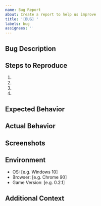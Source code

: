 ```yaml
---
name: Bug Report
about: Create a report to help us improve
title: '[BUG] '
labels: bug
assignees: ''
---
```


## Bug Description
<!-- A clear and concise description of what the bug is -->

## Steps to Reproduce
<!-- Steps to reproduce the behavior -->
1. 
2. 
3. 
4. 

## Expected Behavior
<!-- What you expected to happen -->

## Actual Behavior
<!-- What actually happened -->

## Screenshots
<!-- If applicable, add screenshots to help explain your problem -->

## Environment
<!-- Please complete the following information -->
 - OS: [e.g. Windows 10]
 - Browser: [e.g. Chrome 90]
 - Game Version: [e.g. 0.2.1]

## Additional Context
<!-- Add any other context about the problem here -->
